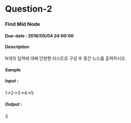 # Question-2

### Find Mid Node

#### Due-date : 2016/05/04 24:00:00

#### Description
 N개의 입력에 대해 단방향 리스트로 구성 후 중간 노드를 출력하시오.

#### Sample
##### Input :
 1->2->3->4->5
##### Output :
 3
